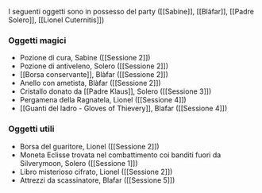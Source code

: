 I seguenti oggetti sono in possesso del party ([[Sabine]], [[Blàfar]], [[Padre Solero]], [[Lionel Cuternitis]])

### Oggetti magici

- Pozione di cura, Sabine ([[Sessione 2]])
- Pozione di antiveleno, Solero ([[Sessione 2]])
- [[Borsa conservante]], Blàfar ([[Sessione 2]])
- Anello con ametista, Blàfar ([[Sessione 2]])
- Cristallo donato da [[Padre Klaus]], Solero ([[Sessione 3]])
- Pergamena della Ragnatela, Lionel ([[Sessione 4]])
- [[Guanti del ladro - Gloves of Thievery]], Blafar ([[Sessione 4]]) 


### Oggetti utili

- Borsa del guaritore, Lionel ([[Sessione 2]])
- Moneta Eclisse trovata nel combattimento coi banditi fuori da Silverymoon, Solero ([[Sessione 1]])
- Libro misterioso cifrato, Lionel ([[Sessione 2]])
- Attrezzi da scassinatore, Blafar ([[Sessione 5]])
